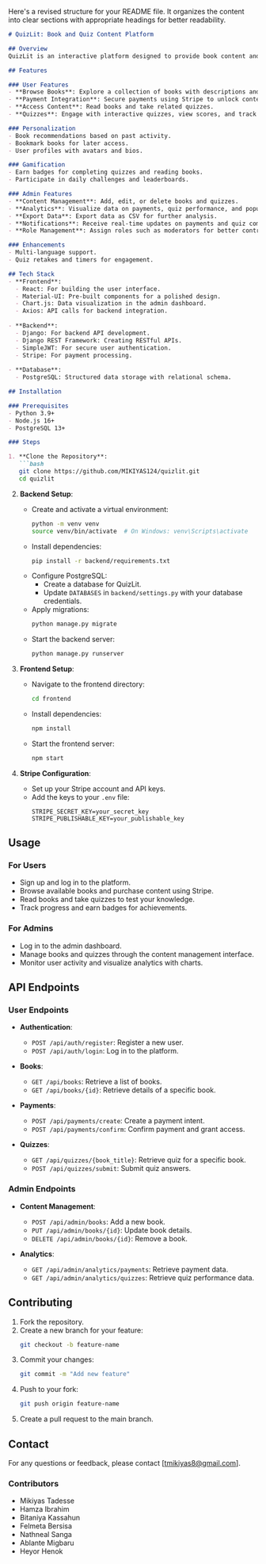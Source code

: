Here's a revised structure for your README file. It organizes the content into clear sections with appropriate headings for better readability.

```markdown
# QuizLit: Book and Quiz Content Platform

## Overview
QuizLit is an interactive platform designed to provide book content and quizzes to users. Users can unlock content after payment, take quizzes based on the material, and view their progress. The platform also includes an admin dashboard for managing content, tracking user activity, and visualizing analytics.

## Features

### User Features
- **Browse Books**: Explore a collection of books with descriptions and prices.
- **Payment Integration**: Secure payments using Stripe to unlock content.
- **Access Content**: Read books and take related quizzes.
- **Quizzes**: Engage with interactive quizzes, view scores, and track progress.

### Personalization
- Book recommendations based on past activity.
- Bookmark books for later access.
- User profiles with avatars and bios.

### Gamification
- Earn badges for completing quizzes and reading books.
- Participate in daily challenges and leaderboards.

### Admin Features
- **Content Management**: Add, edit, or delete books and quizzes.
- **Analytics**: Visualize data on payments, quiz performance, and popular books.
- **Export Data**: Export data as CSV for further analysis.
- **Notifications**: Receive real-time updates on payments and quiz completions.
- **Role Management**: Assign roles such as moderators for better control.

### Enhancements
- Multi-language support.
- Quiz retakes and timers for engagement.

## Tech Stack
- **Frontend**:
  - React: For building the user interface.
  - Material-UI: Pre-built components for a polished design.
  - Chart.js: Data visualization in the admin dashboard.
  - Axios: API calls for backend integration.
  
- **Backend**:
  - Django: For backend API development.
  - Django REST Framework: Creating RESTful APIs.
  - SimpleJWT: For secure user authentication.
  - Stripe: For payment processing.
  
- **Database**:
  - PostgreSQL: Structured data storage with relational schema.

## Installation

### Prerequisites
- Python 3.9+
- Node.js 16+
- PostgreSQL 13+

### Steps

1. **Clone the Repository**:
   ```bash
   git clone https://github.com/MIKIYAS124/quizlit.git
   cd quizlit
   ```

2. **Backend Setup**:
   - Create and activate a virtual environment:
     ```bash
     python -m venv venv
     source venv/bin/activate  # On Windows: venv\Scripts\activate
     ```
   - Install dependencies:
     ```bash
     pip install -r backend/requirements.txt
     ```
   - Configure PostgreSQL:
     - Create a database for QuizLit.
     - Update `DATABASES` in `backend/settings.py` with your database credentials.
   - Apply migrations:
     ```bash
     python manage.py migrate
     ```
   - Start the backend server:
     ```bash
     python manage.py runserver
     ```

3. **Frontend Setup**:
   - Navigate to the frontend directory:
     ```bash
     cd frontend
     ```
   - Install dependencies:
     ```bash
     npm install
     ```
   - Start the frontend server:
     ```bash
     npm start
     ```

4. **Stripe Configuration**:
   - Set up your Stripe account and API keys.
   - Add the keys to your `.env` file:
     ```
     STRIPE_SECRET_KEY=your_secret_key
     STRIPE_PUBLISHABLE_KEY=your_publishable_key
     ```

## Usage

### For Users
- Sign up and log in to the platform.
- Browse available books and purchase content using Stripe.
- Read books and take quizzes to test your knowledge.
- Track progress and earn badges for achievements.

### For Admins
- Log in to the admin dashboard.
- Manage books and quizzes through the content management interface.
- Monitor user activity and visualize analytics with charts.

## API Endpoints

### User Endpoints
- **Authentication**:
  - `POST /api/auth/register`: Register a new user.
  - `POST /api/auth/login`: Log in to the platform.

- **Books**:
  - `GET /api/books`: Retrieve a list of books.
  - `GET /api/books/{id}`: Retrieve details of a specific book.

- **Payments**:
  - `POST /api/payments/create`: Create a payment intent.
  - `POST /api/payments/confirm`: Confirm payment and grant access.

- **Quizzes**:
  - `GET /api/quizzes/{book_title}`: Retrieve quiz for a specific book.
  - `POST /api/quizzes/submit`: Submit quiz answers.

### Admin Endpoints
- **Content Management**:
  - `POST /api/admin/books`: Add a new book.
  - `PUT /api/admin/books/{id}`: Update book details.
  - `DELETE /api/admin/books/{id}`: Remove a book.

- **Analytics**:
  - `GET /api/admin/analytics/payments`: Retrieve payment data.
  - `GET /api/admin/analytics/quizzes`: Retrieve quiz performance data.

## Contributing
1. Fork the repository.
2. Create a new branch for your feature:
   ```bash
   git checkout -b feature-name
   ```
3. Commit your changes:
   ```bash
   git commit -m "Add new feature"
   ```
4. Push to your fork:
   ```bash
   git push origin feature-name
   ```
5. Create a pull request to the main branch.

## Contact
For any questions or feedback, please contact [tmikiyas8@gmail.com].

### Contributors
- Mikiyas Tadesse
- Hamza Ibrahim
- Bitaniya Kassahun
- Felmeta Bersisa
- Nathneal Sanga 
- Ablante Migbaru
- Heyor Henok
```

